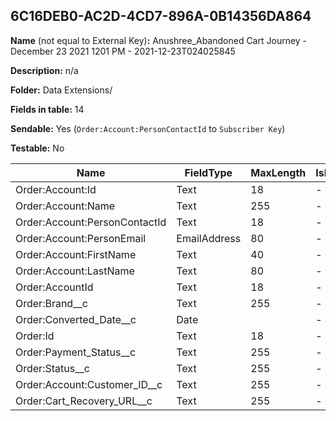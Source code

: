 ## 6C16DEB0-AC2D-4CD7-896A-0B14356DA864

**Name** (not equal to External Key)**:** Anushree_Abandoned Cart Journey - December 23 2021 1201 PM - 2021-12-23T024025845

**Description:** n/a

**Folder:** Data Extensions/

**Fields in table:** 14

**Sendable:** Yes (`Order:Account:PersonContactId` to `Subscriber Key`)

**Testable:** No

| Name | FieldType | MaxLength | IsPrimaryKey | IsNullable | DefaultValue |
| --- | --- | --- | --- | --- | --- |
| Order:Account:Id | Text | 18 | - | + |  |
| Order:Account:Name | Text | 255 | - | + |  |
| Order:Account:PersonContactId | Text | 18 | - | - |  |
| Order:Account:PersonEmail | EmailAddress | 80 | - | + |  |
| Order:Account:FirstName | Text | 40 | - | + |  |
| Order:Account:LastName | Text | 80 | - | + |  |
| Order:AccountId | Text | 18 | - | + |  |
| Order:Brand__c | Text | 255 | - | + |  |
| Order:Converted_Date__c | Date |  | - | + |  |
| Order:Id | Text | 18 | - | - |  |
| Order:Payment_Status__c | Text | 255 | - | + |  |
| Order:Status__c | Text | 255 | - | + |  |
| Order:Account:Customer_ID__c | Text | 255 | - | + |  |
| Order:Cart_Recovery_URL__c | Text | 255 | - | + |  |
